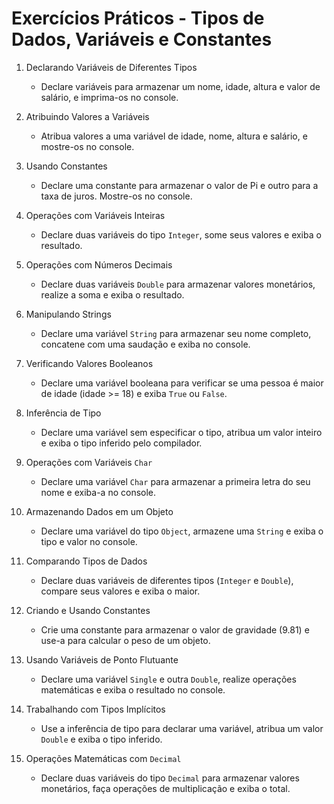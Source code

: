 # Exercícios Práticos - Tipos de Dados, Variáveis e Constantes

1. Declarando Variáveis de Diferentes Tipos
    - Declare variáveis para armazenar um nome, idade, altura e valor de salário, e imprima-os no console.

1. Atribuindo Valores a Variáveis
    - Atribua valores a uma variável de idade, nome, altura e salário, e mostre-os no console.

1. Usando Constantes
    - Declare uma constante para armazenar o valor de Pi e outro para a taxa de juros. Mostre-os no console.

1. Operações com Variáveis Inteiras
    - Declare duas variáveis do tipo `Integer`, some seus valores e exiba o resultado.

1. Operações com Números Decimais
    - Declare duas variáveis `Double` para armazenar valores monetários, realize a soma e exiba o resultado.

1. Manipulando Strings
    - Declare uma variável `String` para armazenar seu nome completo, concatene com uma saudação e exiba no console.

1. Verificando Valores Booleanos
    - Declare uma variável booleana para verificar se uma pessoa é maior de idade (idade >= 18) e exiba `True` ou `False`.

1. Inferência de Tipo
    - Declare uma variável sem especificar o tipo, atribua um valor inteiro e exiba o tipo inferido pelo compilador.

1. Operações com Variáveis `Char`
    - Declare uma variável `Char` para armazenar a primeira letra do seu nome e exiba-a no console.

1. Armazenando Dados em um Objeto
    - Declare uma variável do tipo `Object`, armazene uma `String` e exiba o tipo e valor no console.

1. Comparando Tipos de Dados
    - Declare duas variáveis de diferentes tipos (`Integer` e `Double`), compare seus valores e exiba o maior.

1. Criando e Usando Constantes
    - Crie uma constante para armazenar o valor de gravidade (9.81) e use-a para calcular o peso de um objeto.

1. Usando Variáveis de Ponto Flutuante
    - Declare uma variável `Single` e outra `Double`, realize operações matemáticas e exiba o resultado no console.

1. Trabalhando com Tipos Implícitos
    - Use a inferência de tipo para declarar uma variável, atribua um valor `Double` e exiba o tipo inferido.

1. Operações Matemáticas com `Decimal`
    - Declare duas variáveis do tipo `Decimal` para armazenar valores monetários, faça operações de multiplicação e exiba o total.
